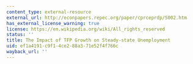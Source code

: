 ```yaml
---
content_type: external-resource
external_url: http://econpapers.repec.org/paper/cprceprdp/5002.htm
has_external_license_warning: true
license: https://en.wikipedia.org/wiki/All_rights_reserved
status: ''
title: The Impact of TFP Growth on Steady-state Unemployment
uid: ef1a4191-c9f1-4ce2-88a3-71e52f4f766c
wayback_url: ''
---
```

